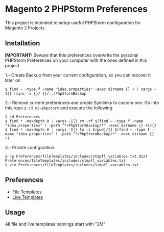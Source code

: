 # Magento 2 PHPStorm Preferences

This project is intended to setup useful PHPStorm configuration for Magento 2 Projects.

## Installation

**IMPORTANT:** Beware that this preferences overwrite the personal PHPStorm Preferences on your computer with the ones defined in this project


1.- Create Backup from your current configuration, so you can recover it later on.

```
$ find ~ -type f -name "idea.properties" -exec dirname {} + | xargs -I{} rsync -a {}/ {}/../PhpStormBackup
```

2.- Remove current preferences and create Symlinks to custom one. Go into this repo `$ cd m2-phpstorm` and execute the following: 

```
$ cd Preferences
$ find * -maxdepth 0 | xargs -I{} rm -rf $(find ~ -type f -name "idea.properties" ! -path "*/PhpStormBackup/*" -exec dirname {} +)/{}
$ find * -maxdepth 0 | xargs -I{} ln -s $(pwd)/{} $(find ~ -type f -name "idea.properties" ! -path "*/PhpStormBackup/*" -exec dirname {} +)
```

3.- Private configuration

```
$ cp Preferences/fileTemplates/includes/stmpfl_variables.txt.dist Preferences/fileTemplates/includes/stmpfl_variables.txt
$ vim Preferences/fileTemplates/includes/stmpfl_variables.txt
```

## Preferences

* [File Templates](docs/fileTemplates.md)
* [Live Templates](docs/liveTemplates.md)

## Usage

All file and live templates namings start with "2M" 
